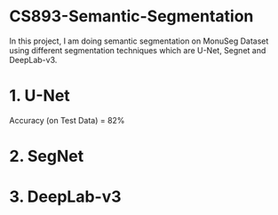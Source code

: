 # CS893-Semantic-Segmentation
In this project, I am doing semantic segmentation on MonuSeg Dataset using different segmentation techniques which are U-Net, Segnet and DeepLab-v3.

# 1. U-Net
Accuracy (on Test Data) = 82%

# 2. SegNet
# 3. DeepLab-v3
